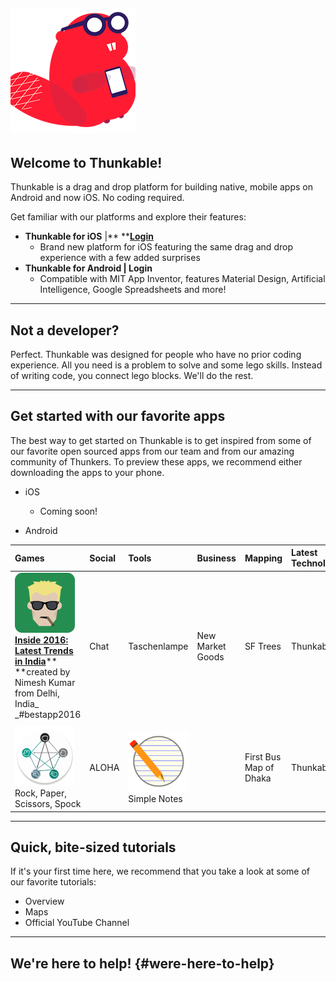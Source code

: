 ## 

## ![](/assets/logo-beaver.png)

## Welcome to Thunkable!

Thunkable is a drag and drop platform for building native, mobile apps on Android and now iOS. No coding required.

Get familiar with our platforms and explore their features:

* **Thunkable for iOS** \|** **[**Login**](https://ios.thunkable.com/#/login?_k=ptmhad)
  * Brand new platform for iOS featuring the same drag and drop experience with a few added surprises
* **Thunkable for Android **\|** Login**
  * Compatible with MIT App Inventor, features Material Design, Artificial Intelligence, Google Spreadsheets and more!

---

## Not a developer?

Perfect.  Thunkable was designed for people who have no prior coding experience. All you need is a problem to solve and some lego skills. Instead of writing code, you connect lego blocks. We'll do the rest.

---

## Get started with our favorite apps

The best way to get started on Thunkable is to get inspired from some of our favorite open sourced apps from our team and from our amazing community of Thunkers.  To preview these apps, we recommend either downloading the apps to your phone.

* iOS

  * Coming soon!

* Android

| Games | Social | Tools | Business | Mapping | Latest Technologies | World Changing |
| :--- | :--- | :--- | :--- | :--- | :--- | :--- |
| ![](/assets/inside2016.png)          [**Inside 2016: Latest Trends in India**](https://goo.gl/TF1vAV)** **created by Nimesh Kumar from Delhi, India_ _\#bestapp2016 | Chat | Taschenlampe | New Market Goods | SF Trees | Thunkableagram | ![](/assets/pvsolar.png) [ **PV Solar Power System**](https://goo.gl/rcBXOW) created by Anwar Al-Haddid, [read more about his inspiringstory](https://www.fastcompany.com/40417060/how-a-man-with-no-coding-experience-built-an-app-thats-bringing-solar-power-to-yemen) \#bestapps2016 |
|  |  |  |  |  |  |  |
| ![](/assets/rockpaper.png)Rock, Paper, Scissors, Spock | ALOHA | ![](/assets/simplenotes.png)Simple Notes |  | First Bus Map of Dhaka | Thunkable VR |  |

---

## Quick, bite-sized tutorials

If it's your first time here, we recommend that you take a look at some of our favorite tutorials:

* Overview
* Maps
* Official YouTube Channel

---

## We're here to help! {#were-here-to-help}



